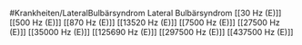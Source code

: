 #Krankheiten/LateralBulbärsyndrom
Lateral Bulbärsyndrom
[[30 Hz (E)]]
[[500 Hz (E)]]
[[870 Hz (E)]]
[[13520 Hz (E)]]
[[7500 Hz (E)]]
[[27500 Hz (E)]]
[[35000 Hz (E)]]
[[125690 Hz (E)]]
[[297500 Hz (E)]]
[[437500 Hz (E)]]